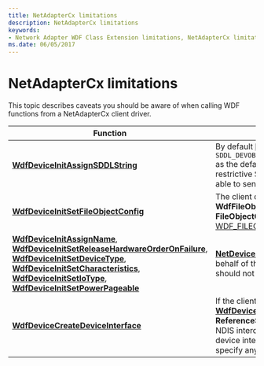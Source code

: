 ```yaml
---
title: NetAdapterCx limitations
description: NetAdapterCx limitations
keywords:
- Network Adapter WDF Class Extension limitations, NetAdapterCx limitations, NetCx limitations
ms.date: 06/05/2017
---
```


# NetAdapterCx limitations

This topic describes caveats you should be aware of when calling WDF functions from a NetAdapterCx client driver.

|Function | Description |
|-|-|
| [**WdfDeviceInitAssignSDDLString**](/windows-hardware/drivers/ddi/wdfdevice/nf-wdfdevice-wdfdeviceinitassignsddlstring) | By default [**NetDeviceInitConfig**](/windows-hardware/drivers/ddi/netdevice/nf-netdevice-netdeviceinitconfig) assigns `SDDL_DEVOBJ_SYS_ALL_ADM_RWX_WORLD_RW_RES_R` as the default SDDL. If you specify a more restrictive SDDL, the application might not be able to send query OIDs to the adapter. |
|[**WdfDeviceInitSetFileObjectConfig**](/windows-hardware/drivers/ddi/wdfdevice/nf-wdfdevice-wdfdeviceinitsetfileobjectconfig)| The client driver must not set **WdfFileObjectWdfCanUseFsContext** in the **FileObjectClass** member of [WDF_FILEOBJECT_CONFIG](/windows-hardware/drivers/ddi/wdfdevice/ns-wdfdevice-_wdf_fileobject_config). |
| [**WdfDeviceInitAssignName**](/windows-hardware/drivers/ddi/wdfdevice/nf-wdfdevice-wdfdeviceinitassignname), [**WdfDeviceInitSetReleaseHardwareOrderOnFailure**](/windows-hardware/drivers/ddi/wdfdevice/nf-wdfdevice-wdfdeviceinitsetreleasehardwareorderonfailure), [**WdfDeviceInitSetDeviceType**](/windows-hardware/drivers/ddi/wdfdevice/nf-wdfdevice-wdfdeviceinitsetdevicetype), [**WdfDeviceInitSetCharacteristics**](/windows-hardware/drivers/ddi/wdfdevice/nf-wdfdevice-wdfdeviceinitsetcharacteristics),  [**WdfDeviceInitSetIoType**](/windows-hardware/drivers/ddi/wdfdevice/nf-wdfdevice-wdfdeviceinitsetiotype), [**WdfDeviceInitSetPowerPageable**](/windows-hardware/drivers/ddi/wdfdevice/nf-wdfdevice-wdfdeviceinitsetpowerpageable) | [**NetDeviceInitConfig**](/windows-hardware/drivers/ddi/netdevice/nf-netdevice-netdeviceinitconfig) calls these routines on behalf of the client driver. The client driver should not call these.
| [**WdfDeviceCreateDeviceInterface**](/windows-hardware/drivers/ddi/wdfdevice/nf-wdfdevice-wdfdevicecreatedeviceinterface) | If the client driver calls [**WdfDeviceCreateDeviceInterface**](/windows-hardware/drivers/ddi/wdfdevice/nf-wdfdevice-wdfdevicecreatedeviceinterface) with the **ReferenceString** parameter equal to **NULL**, NDIS intercepts I/O requests sent to the device interface. To avoid this behavior, specify any reference string.
